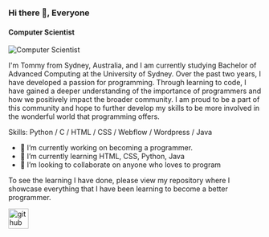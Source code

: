 ### Hi there 👋, Everyone
#### Computer Scientist
![Computer Scientist](https://mrwallpaper.com/images/hd/programming-a-laptop-wuze1bxup48cr0bs.jpg)

I'm Tommy from Sydney, Australia, and I am currently studying Bachelor of Advanced Computing at the University of Sydney. Over the past two years, I have developed a passion for programming. Through learning to code, I have gained a deeper understanding of the importance of programmers and how we positively impact the broader community. I am proud to be a part of this community and hope to further develop my skills to be more involved in the wonderful world that programming offers.

Skills: Python / C / HTML / CSS / Webflow / Wordpress / Java

- 🔭 I’m currently working on becoming a programmer.  
- 🌱 I’m currently learning HTML, CSS, Python, Java
- 👯 I’m looking to collaborate on anyone who loves to program 

To see the learning I have done, please view my repository where I showcase everything that I have been learning to become a better programmer. 

[<img src='https://cdn.jsdelivr.net/npm/simple-icons@3.0.1/icons/github.svg' alt='github' height='40'>](https://github.com/tommynguyenn53)  

